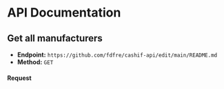 # API Documentation

## Get all manufacturers

- **Endpoint:** `https://github.com/fdfre/cashif-api/edit/main/README.md`
- **Method:** `GET`

#### Request
